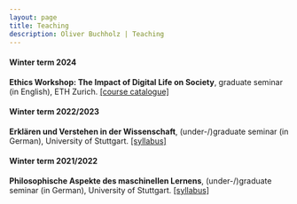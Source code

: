 ```yaml
---
layout: page
title: Teaching
description: Oliver Buchholz | Teaching
---
```


<h4>Winter term 2024</h4>

<b>Ethics Workshop: The Impact of Digital Life on Society</b>, graduate seminar (in English), ETH Zurich. <a href= "https://www.vvz.ethz.ch/Vorlesungsverzeichnis/lerneinheit.view?semkez=2024W&ansicht=KATALOGDATEN&lerneinheitId=182672&lang=en" target= "_blank">[course catalogue]</a>

<h4>Winter term 2022/2023</h4>

<b>Erklären und Verstehen in der Wissenschaft</b>, (under-/)graduate seminar (in German), University of Stuttgart. <a href= "papers/Syllabus_EuV.pdf" target= "_blank">[syllabus]</a>

<h4>Winter term 2021/2022</h4>

<b>Philosophische Aspekte des maschinellen Lernens</b>, (under-/)graduate seminar (in German), University of Stuttgart. <a href= "papers/Syllabus_PhilML.pdf" target= "_blank">[syllabus]</a>
